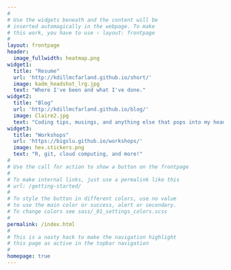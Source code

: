 ```yaml
---
#
# Use the widgets beneath and the content will be
# inserted automagically in the webpage. To make
# this work, you have to use › layout: frontpage
#
layout: frontpage
header:
  image_fullwidth: heatmap.png
widget1:
  title: "Resume"
  url: 'http://kdillmcfarland.github.io/short/'
  image: kadm_headshot_lrg.jpg
  text: "Where I've been and what I've done."
widget2:
  title: "Blog"
  url: 'http://kdillmcfarland.github.io/blog/'
  image: Claire2.jpg
  text: "Coding tips, musings, and anything else that pops into my head worth sharing."
widget3:
  title: "Workshops"
  url: 'https://bigslu.github.io/workshops/'
  image: hex.stickers.png 
  text: "R, git, cloud computing, and more!"
#
# Use the call for action to show a button on the frontpage
#
# To make internal links, just use a permalink like this
# url: /getting-started/
#
# To style the button in different colors, use no value
# to use the main color or success, alert or secondary.
# To change colors see sass/_01_settings_colors.scss
#
permalink: /index.html
#
# This is a nasty hack to make the navigation highlight
# this page as active in the topbar navigation
#
homepage: true
---
```

